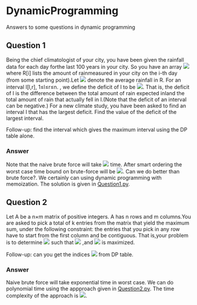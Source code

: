 # DynamicProgramming
Answers to some questions in dynamic programming

## Question 1
Being the chief climatologist of your city, you have been given the rainfall data for each day forthe last 100 years in your city. So you have an array <img src="https://render.githubusercontent.com/render/math?math=R[1,...,n]"> where R[i] lists the amount of rainmeasured in your city on the i-th day (from some starting point).Let <img src="https://render.githubusercontent.com/render/math?math=\mu%3D(\sum_%7B1 \leq i \leq n%7D R %5Bi%5D)"> denote the average rainfall in R. For an interval I[l,r], 1≤l≤r≤n. , we define the deficit of I to be <img src="https://render.githubusercontent.com/render/math?math=\mu (r-\ell%2B 1) - ( \sum_ %7B \ell \leq i \leq r%7D R %5Bi %5D )">. That is, the deficit of I is the difference between the total amount of rain expected inIand the total amount of rain that actually fell in I.(Note that the deficit of an interval can be negative.) For a new climate study, you have been asked to find an interval I that has the largest deficit. Find the value of the deficit of the largest interval. 

Follow-up: find the interval which gives the maximum interval using the DP table alone.

### Answer
Note that the naive brute force will take <img src="https://render.githubusercontent.com/render/math?math=O(n%5E 3) "> time. After smart ordering the worst case time bound on brute-force will be <img src="https://render.githubusercontent.com/render/math?math=O(n%5E 2) ">. Can we do better than brute force?. We certainly can using dynamic programming with memoization. The solution is given in [Question1.py](https://github.com/Sameer-Marathe/DynamicProgramming/blob/master/Question1.py).

## Question 2

Let A be a n×m matrix of positive integers. A has n rows and m columns.You are asked to pick a total of k entries from the matrix that yield the maximum sum, under the following constraint: the entries that you pick in any row have to start from the first column and be contiguous. That is,your problem is to determine <img src="https://render.githubusercontent.com/render/math?math=k_1,k_2,\dots,k_n"> such that <img src="https://render.githubusercontent.com/render/math?math=k_1%2B k_2%2B \dots %2B k_n %3D k"> ,and  <img src="https://render.githubusercontent.com/render/math?math=\sum^n_%7B i%3D 1%7D \sum_ %7B j%3D1 %7D^%7B k_n %7D A%5B i%2C j %5D"> is maximized.

Follow-up: can you get the indices <img src="https://render.githubusercontent.com/render/math?math=k_1, k_2,\dots ,k_n"> from DP table.

### Answer
Naive brute force will take exponential time in worst case. We can do polynomial time using the appproach given in [Question2.py](https://github.com/Sameer-Marathe/DynamicProgramming/blob/master/Question2.py). The time complexity of the approach is <img src="https://render.githubusercontent.com/render/math?math=O(nk%5E 2) ">.
